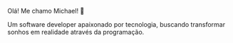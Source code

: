 Olá! Me chamo Michael! 👋

Um software developer apaixonado por tecnologia, buscando transformar sonhos em realidade através da programação.

<!---
YesMarsh/YesMarsh is a ✨ special ✨ repository because its `README.md` (this file) appears on your GitHub profile.
You can click the Preview link to take a look at your changes.
--->
